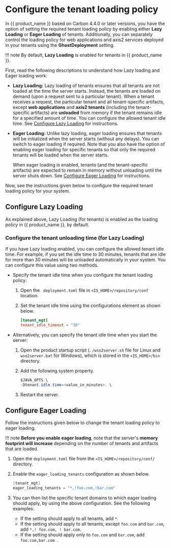 # Configure the tenant loading policy

In  {{ product_name }} based on Carbon 4.4.0 or later versions, you have the option of setting the required tenant loading policy by enabling either **Lazy Loading** or **Eager Loading** of tenants. Additionally, you can separately control the loading policy for web applications and axis2 services deployed in your tenants using the **GhostDeployment** setting.

!!! note
    By default, **Lazy Loading** is enabled for tenants in {{ product_name }}.

First, read the following descriptions to understand how Lazy loading and Eager loading work:

-   **Lazy Loading:** Lazy loading of tenants ensures that all tenants are not loaded at the time the server starts. Instead, the tenants are loaded on demand (upon a request sent to a particular tenant). When a tenant receives a request, the particular tenant and all tenant-specific artifacts, except **web applications** and **axis2 tenants** (including the tenant-specific artifacts) are **unloaded** from memory if the tenant remains idle for a specified amount of time. You can configure the allowed tenant idle time. See [Configure Lazy Loading](#configure-lazy-loading) for instructions.
      
-   **Eager Loading:** Unlike lazy loading, eager loading ensures that tenants will be initialized when the server starts (without any delays). You can switch to eager loading if required. Note that you also have the option of enabling eager loading for specific tenants so that only the required tenants will be loaded when the server starts.
      
    When eager loading is enabled, tenants (and the tenant-specific artifacts) are expected to remain in memory without unloading until the server shuts down. See [Configure Eager Loading](#configure-eager-loading) for instructions.

Now, see the instructions given below to configure the required tenant loading policy for your system. 


## Configure Lazy Loading

As explained above, Lazy Loading (for tenants) is enabled as the loading policy in  {{ product_name }}, by default.

### Configure the tenant unloading time (for Lazy Loading)

If you have Lazy loading enabled, you can configure the allowed tenant idle time. For example, if you set the idle time to 30 minutes, tenants that are idle for more than 30 minutes will be unloaded automatically in your system. You can configure this value using two methods.

-   Specify the tenant idle time when you configure the tenant loading policy:

    1.  Open the ` deployment.toml` file in `<IS_HOME>/repository/conf`
        location.

    2.  Set the tenant idle time using the configurations element as shown below.

        ``` toml
        [tenant_mgt]
        tenant_idle_timeout = "30"
        ```

-   Alternatively, you can specify the tenant idle time when you start the server:

    1.  Open the product startup script (. ` /wso2server.sh ` file for Linux and ` wso2server.bat ` for Windows), which is stored in the ` <IS_HOME>/bin ` directory.
    2.  Add the following system property.

        ``` java
        $JAVA_OPTS \ 
        -Dtenant.idle.time=<value_in_minutes>. \
        ```

    3.  Restart the server.

## Configure Eager Loading

Follow the instructions given below to change the tenant loading policy to eager loading.

!!! note 
    **Before you enable eager loading**, note that the server's **memory footprint will increase** depending on the number of tenants and artifacts that are loaded.
        

1.  Open the `deployment.toml` file from the `<IS_HOME>/repository/conf/` directory.

2.  Enable the `eager_loading_tenants` configuration as shown below.

    ``` java
    [tenant_mgt]
    eager_loading_tenants = "*,!foo.com,!bar.com"
    ```

3.  You can then list the specific tenant domains to which eager loading should apply, by using the above configuration. See the following examples:
    -   If the setting should apply to all tenants, add `*`.
    -   If the setting should apply to all tenants, except `foo.com` and `bar.com`, add `*,! foo.com, ! bar.com`.
    -   If the setting should apply only to `foo.com` and `bar.com`, add `foo.com,bar.com `.

